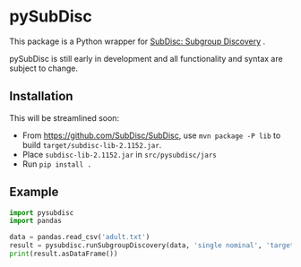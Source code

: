 # pySubDisc

This package is a Python wrapper for [SubDisc: Subgroup Discovery](https://github.com/SubDisc/SubDisc) .

pySubDisc is still early in development and all functionality and syntax are subject to change. 

## Installation

This will be streamlined soon:

* From https://github.com/SubDisc/SubDisc, use `mvn package -P lib` to build `target/subdisc-lib-2.1152.jar`.
* Place `subdisc-lib-2.1152.jar` in `src/pysubdisc/jars`
* Run `pip install .`

## Example

```python
import pysubdisc
import pandas

data = pandas.read_csv('adult.txt')
result = pysubdisc.runSubgroupDiscovery(data, 'single nominal', 'target', targetValue='gr50K')
print(result.asDataFrame())
```
